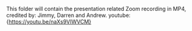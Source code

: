 This folder will contain the presentation related Zoom recording in MP4, credited by: Jimmy, Darren and Andrew.
youtube: {https://youtu.be/naXs9VIWVCM}
